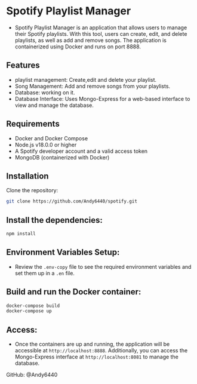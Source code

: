 # Spotify Playlist Manager

- Spotify Playlist Manager is an application that allows users to manage their Spotify playlists. With this tool, users can create, edit, and delete playlists, as well as add and remove songs. The application is containerized using Docker and runs on port 8888.

## Features
- playlist management: Create,edit and delete your playlist.
- Song Management: Add and remove songs from your playlists.
- Database: working on it.
- Database Interface: Uses Mongo-Express for a web-based interface to view and manage the database.

## Requirements
- Docker and Docker Compose
- Node.js v18.0.0 or higher
- A Spotify developer account and a valid access token
- MongoDB (containerized with Docker)


##  Installation

Clone the repository:

```bash
git clone https://github.com/Andy6440/spotify.git

```

## Install the dependencies:
    
```bash
npm install
```
## Environment Variables Setup:
- Review the `.env-copy` file to see the required environment variables and set them up in a `.en` file.

## Build and run the Docker container:

```bash
docker-compose build
docker-compose up
```
## Access:
- Once the containers are up and running, the application will be accessible at `http://localhost:8888`. Additionally, you can access the Mongo-Express interface at `http://localhost:8081` to manage the database.

GitHub: @Andy6440